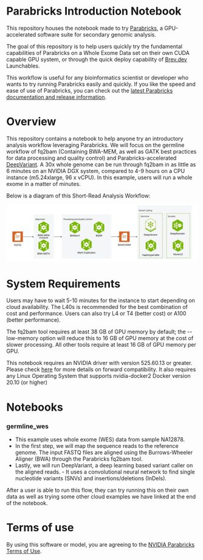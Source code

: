 # Parabricks Introduction Notebook 

This repository houses the notebook made to try [Parabricks](https://docs.nvidia.com/clara/parabricks/latest/index.html), a GPU-accelerated software suite for secondary genomic analysis.

The goal of this repository is to help users quickly try the fundamental capabilities of Parabricks on a Whole Exome Data set on their own CUDA capable GPU system, or through the quick deploy capability of [Brev.dev](https://developer.nvidia.com/brev) Launchables.

This workflow is useful for any bioinformatics scientist or developer who wants to try running Parabricks easily and quickly. If you like the speed and ease of use of Parabricks, you can check out the [latest Parabricks documentation and release information](https://docs.nvidia.com/clara/parabricks/latest/index.html).

# Overview
This repository contains a notebook to help anyone try an introductory analysis workflow leveraging Parabricks. We will focus on the germline workflow of fq2bam (Containing BWA-MEM, as well as GATK best practices for data processing and quality control) and Parabricks-accelerated [DeepVariant](https://github.com/google/deepvariant). A 30x whole genome can be run through fq2bam in as little as 6 minutes on an NVIDIA DGX system, compared to 4-9 hours on a CPU instance (m5.24xlarge, 96 x vCPU). In this example, users will run a whole exome in a matter of minutes.

Below is a diagram of this Short-Read Analysis Workflow:

![layout architecture](./images/pbworkflow.png)


# System Requirements
Users may have to wait 5-10 minutes for the instance to start depending on cloud availability. The L40s is recommended for the best combination of cost and performance. Users can also try L4 or T4 (better cost) or A100 (better performance).

The fq2bam tool requires at least 38 GB of GPU memory by default; the --low-memory option will reduce this to 16 GB of GPU memory at the cost of slower processing. All other tools require at least 16 GB of GPU memory per GPU.

This notebook requires an NVIDIA driver with version 525.60.13 or greater. Please check [here](https://docs.nvidia.com/deploy/cuda-compatibility/#forward-compatibility) for more details on forward compatibility. It also requires any Linux Operating System that supports nvidia-docker2 Docker version 20.10 (or higher)

# Notebooks

### **germline_wes**

- This example uses whole exome (WES) data from sample NA12878. 
- In the first step, we will map the sequence reads to the reference genome. The input FASTQ files are aligned using the Burrows-Wheeler Aligner (BWA) through the Parabricks fq2bam tool. 
- Lastly, we will run DeepVariant, a deep learning based variant caller on the aligned reads. - It uses a convolutional neural network to find single nucleotide variants (SNVs) and insertions/deletions (InDels).

After a user is able to run this flow, they can try running this on their own data as well as trying some other cloud examples we have linked at the end of the notebook.

# Terms of use
By using this software or model, you are agreeing to the [NVIDIA Parabricks Terms of Use](https://docs.nvidia.com/clara/parabricks/latest/documentation/eula.html).
